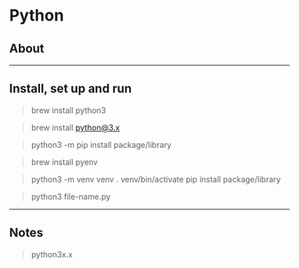# Python

## About

---

## Install, set up and run
> brew install python3

<!-- exact version -->
> brew install python@3.x

> python3 -m pip install package/library

> brew install pyenv <!-- (optional, recommended for different environments, it means tools and versions of python) -->

<!-- access to pyenv and install directly from its prompt: -->
> python3 -m venv venv
> . venv/bin/activate
> pip install package/library

> python3 file-name.py

---

## Notes

<!-- launch different python version from terminal -->
> python3x.x
